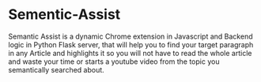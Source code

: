 # Sementic-Assist

Semantic Assist is a dynamic Chrome extension in Javascript and Backend logic in Python Flask server, that will help you to find your target paragraph in any Article and highlights it so you will not have to read the whole article and waste your time or starts a youtube video from the topic you semantically searched about. 
